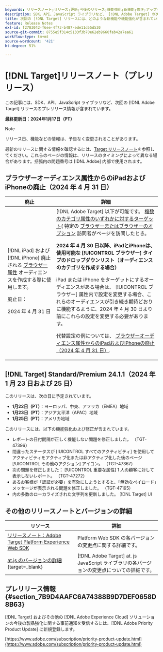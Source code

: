 ```yaml
---
keywords: リリースノート;リリース;更新;今後のリリース;機能強化;新機能;修正;アップデート;プレリリース
description: SDK、API、JavaScript ライブラリなど、 [!DNL Adobe Target] の次回のリリースに含まれている新機能、機能強化および修正について説明します。
title: 次回の [!DNL Target] リリースには、どのような新機能や機能強化が含まれていますか？
feature: Release Notes
exl-id: f2783042-f6ee-4f73-b487-ede11d55d530
source-git-commit: 8755e5f314c5133f3b70e62eb9660fab42a7ea61
workflow-type: tm+mt
source-wordcount: '421'
ht-degree: 51%

---
```


# [!DNL Target]リリースノート（プレリリース）

この記事には、SDK、API、JavaScript ライブラリなど、次回の [!DNL Adobe Target] リリースのプレリリース情報が含まれています。

**最終更新日：2024年1月17日（PT）**

>[!NOTE]
>
>リリース日、機能などの情報は、予告なく変更されることがあります。
>
>最新のリリースに関する情報を確認するには、[Target リリースノート](release-notes.md)を参照してください。これらのページの情報は、リリースのタイミングによって異なる場合があります。括弧内の問題番号は [!DNL Adobe] 内部で使用されます。

## ブラウザーオーディエンス属性からのiPadおよびiPhoneの廃止（2024 年 4 月 31 日）

| 廃止 | 詳細 |
|--- |--- |
| [!DNL iPad] および [!DNL iPhone] 廃止される [ブラウザー属性](/help/main/c-target/c-audiences/c-target-rules/browser.md) オーディエンスを作成する際に使用します。<p>廃止日：<P>2024 年 4 月 31 日 | [!DNL Adobe Target] 以下が可能です。 [複数のカテゴリ属性のいずれかに対するターゲット](/help/main/c-target/c-audiences/c-target-rules/target-rules.md)( 特定の [ブラウザーまたはブラウザーのオプション](/help/main/c-target/c-audiences/c-target-rules/browser.md) 訪問者がページを訪問したとき。<P><B>2024 年 4 月 30 日以降、iPadとiPhoneは、使用可能な [!UICONTROL ブラウザー] タイプのドロップダウンリスト（オーディエンスのカテゴリを作成する場合）</b><P>iPad または iPhone をターゲットにするオーディエンスがある場合は、 [!UICONTROL ブラウザー] 属性内で設定を変更する場合、これらのオーディエンスが引き続き期待どおりに機能するように、2024 年 4 月 30 日より前にこれらの設定を変更する必要があります。<p>代替設定の例については、 [ブラウザーオーディエンス属性からのiPadおよびiPhoneの廃止（2024 年 4 月 31 日）](/help/main/c-target/c-audiences/c-target-rules/browser.md#deprecation). |

## [!DNL Target] Standard/Premium 24.1.1（2024 年 1 月 23 日および 25 日）

このリリースは、次の日に予定されています。

* **1月22日（PT）**：ヨーロッパ、中東、アフリカ（EMEA）地域
* **1月23日（PT）**：アジア太平洋（APAC）地域
* **1月25日（PT）**：アメリカ地域

このリリースには、以下の機能強化および修正が含まれています。

* レポートの日付間隔が正しく機能しない問題を修正しました。 （TGT-47396）
* 間違ったステータスが [!UICONTROL すべてのアクティビティ] を使用してアクティビティをアクティブ化または非アクティブ化した後のページ [!UICONTROL その他のアクション] アイコン。 （TGT-47367）
* 次の問題を修正しました： [!UICONTROL 重要な属性] 1 人の顧客に対して表示しないレポート。 （TGT-47272）
* あるお客様が「認証が必要」を有効にしようとすると、「無効なペイロード」メッセージが表示される問題を修正しました。 （TGT-47195）
* 内の多数のローカライズされた文字列を更新しました。 [!DNL Target] UI

## その他のリリースノートとバージョンの詳細

| リソース | 詳細 |
|--- |--- |
| [リリースノート：Adobe Target Platform Experience Web SDK](https://experienceleague.adobe.com/docs/experience-platform/edge/release-notes.html?lang=ja) | Platform Web SDK の各バージョンの変更点に関する詳細です。 |
| [at.js のバージョンの詳細](https://experienceleague.corp.adobe.com/docs/target-dev/developer/client-side/at-js-implementation/target-atjs-versions.html?lang=ja){target=_blank} | [!DNL Adobe Target] at. js JavaScript ライブラリの各バージョンの変更点についての詳細です。 |

## プレリリース情報 {#section_7B9D4AAFC6A74388B9D7DEF0658D8B63}

[!DNL Target] およびその他の [!DNL Adobe Experience Cloud] ソリューションの今後の製品強化に関する事前通知を受信するには、[!DNL Adobe Priority Product Update] に新規登録します。

[https://www.adobe.com/subscription/priority-product-update.html](https://www.adobe.com/subscription/priority-product-update.html)
